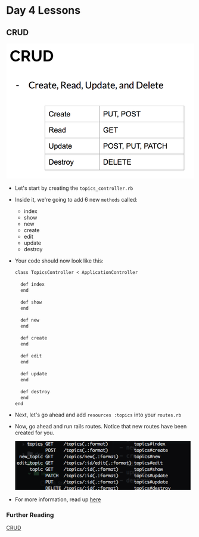 # Day 4 Lessons

## CRUD

![CRUD](images/crud.png)

- Let's start by creating the `topics_controller.rb`

- Inside it, we're going to add 6 new `methods` called:
  - index
  - show
  - new
  - create
  - edit
  - update
  - destroy

- Your code should now look like this:

  ```
  class TopicsController < ApplicationController

    def index
    end

    def show
    end

    def new
    end

    def create
    end

    def edit
    end

    def update
    end

    def destroy
    end
  end
  ```

- Next, let's go ahead and add `resources :topics` into your `routes.rb`

- Now, go ahead and run rails routes. Notice that new routes have been created for you.

  ![topic routes](images/topics_routes.png)

- For more information, read up [here](http://guides.rubyonrails.org/routing.html#resources-on-the-web)

### Further Reading

[CRUD](https://en.wikipedia.org/wiki/Create,_read,_update_and_delete)
